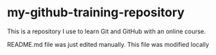 # my-github-training-repository
This is a repository I use to learn Git and GitHub with an online course.

README.md file was just edited manually. This file was modified locally

